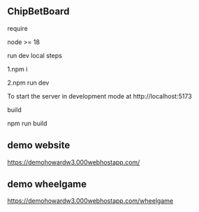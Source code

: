 ## ChipBetBoard

require

node >= 18

run dev local steps

1.npm i

2.npm run dev

To start the server in development mode at http://localhost:5173


build

npm run build

## demo website

https://demohowardw3.000webhostapp.com/


## demo wheelgame

https://demohowardw3.000webhostapp.com/wheelgame
